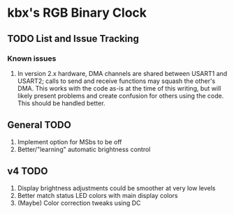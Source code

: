 # kbx's RGB Binary Clock

## TODO List and Issue Tracking

### Known issues

1. In version 2.x hardware, DMA channels are shared between USART1 and USART2;
 calls to send and receive functions may squash the other's DMA. This works with
 the code as-is at the time of this writing, but will likely present problems
 and create confusion for others using the code. This should be handled better.


## General TODO

1. Implement option for MSbs to be off
1. Better/"learning" automatic brightness control


## v4 TODO

1. Display brightness adjustments could be smoother at very low levels
1. Better match status LED colors with main display colors
1. (Maybe) Color correction tweaks using DC
